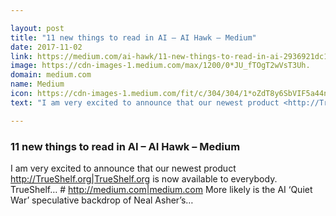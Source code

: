 ```yaml
---

layout: post
title: "11 new things to read in AI – AI Hawk – Medium"
date: 2017-11-02
link: https://medium.com/ai-hawk/11-new-things-to-read-in-ai-2936921dc1eb?source=rss------machine_learning-5
image: https://cdn-images-1.medium.com/max/1200/0*JU_fTOgT2wVsT3Uh.
domain: medium.com
name: Medium
icon: https://cdn-images-1.medium.com/fit/c/304/304/1*oZdT8y6SbVIF5a44nk80UQ.jpeg
text: "I am very excited to announce that our newest product <http://TrueShelf.org|TrueShelf.org> is now available to everybody. TrueShelf… # <http://medium.com|medium.com> More likely is the AI ‘Quiet War’ speculative backdrop of Neal Asher’s…"

---
```


### 11 new things to read in AI – AI Hawk – Medium

I am very excited to announce that our newest product <http://TrueShelf.org|TrueShelf.org> is now available to everybody. TrueShelf… # <http://medium.com|medium.com> More likely is the AI ‘Quiet War’ speculative backdrop of Neal Asher’s…